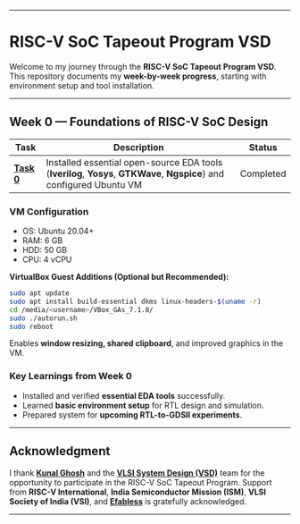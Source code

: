 
---

# RISC-V SoC Tapeout Program VSD

Welcome to my journey through the **RISC-V SoC Tapeout Program VSD**.
This repository documents my **week-by-week progress**, starting with environment setup and tool installation.

---

## Week 0 — Foundations of RISC-V SoC Design

| Task                          | Description                                                                                                            | Status |
| ----------------------------- | ---------------------------------------------------------------------------------------------------------------------- | ------ |
| [**Task 0**](week_0/README.md) | Installed essential open-source EDA tools (**Iverilog**, **Yosys**, **GTKWave**, **Ngspice**) and configured Ubuntu VM | Completed|


### VM Configuration

* OS: Ubuntu 20.04+
* RAM: 6 GB
* HDD: 50 GB
* CPU: 4 vCPU

**VirtualBox Guest Additions (Optional but Recommended):**

```bash
sudo apt update
sudo apt install build-essential dkms linux-headers-$(uname -r)
cd /media/<username>/VBox_GAs_7.1.8/
sudo ./autorun.sh
sudo reboot
```

Enables **window resizing, shared clipboard**, and improved graphics in the VM.



### Key Learnings from Week 0

* Installed and verified **essential EDA tools** successfully.
* Learned **basic environment setup** for RTL design and simulation.
* Prepared system for **upcoming RTL-to-GDSII experiments**.

---

## Acknowledgment

I thank [**Kunal Ghosh**](https://github.com/kunalg123) and the [**VLSI System Design (VSD)**](https://vsdiat.vlsisystemdesign.com) team for the opportunity to participate in the RISC-V SoC Tapeout Program.
Support from **RISC-V International**, **India Semiconductor Mission (ISM)**, **VLSI Society of India (VSI)**, and [**Efabless**](https://github.com/efabless) is gratefully acknowledged.

---
